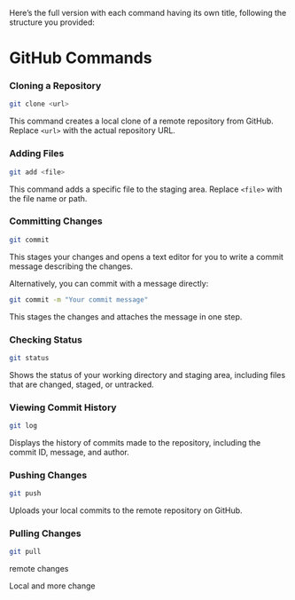 Here’s the full version with each command having its own title, following the structure you provided:

# GitHub Commands

### Cloning a Repository

```bash
git clone <url>
```
This command creates a local clone of a remote repository from GitHub. Replace `<url>` with the actual repository URL.

### Adding Files
```bash
git add <file>
```
This command adds a specific file to the staging area. Replace `<file>` with the file name or path.

### Committing Changes
```bash
git commit
```
This stages your changes and opens a text editor for you to write a commit message describing the changes.

Alternatively, you can commit with a message directly:

```bash
git commit -m "Your commit message"
```
This stages the changes and attaches the message in one step.

### Checking Status
```bash
git status
```
Shows the status of your working directory and staging area, including files that are changed, staged, or untracked.

### Viewing Commit History
```bash
git log
```
Displays the history of commits made to the repository, including the commit ID, message, and author.

### Pushing Changes
```bash
git push
```
Uploads your local commits to the remote repository on GitHub.

### Pulling Changes
```bash
git pull
```

remote changes

Local and more change
